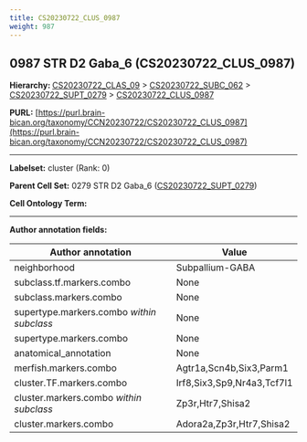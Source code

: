 ```yaml
---
title: CS20230722_CLUS_0987
weight: 987
---
```

## 0987 STR D2 Gaba_6 (CS20230722_CLUS_0987)
<b>Hierarchy: </b>
[CS20230722_CLAS_09](../CS20230722_CLAS_09) >
[CS20230722_SUBC_062](../CS20230722_SUBC_062) >
[CS20230722_SUPT_0279](../CS20230722_SUPT_0279) >
[CS20230722_CLUS_0987](../CS20230722_CLUS_0987)

**PURL:** [https://purl.brain-bican.org/taxonomy/CCN20230722/CS20230722_CLUS_0987](https://purl.brain-bican.org/taxonomy/CCN20230722/CS20230722_CLUS_0987)

---


**Labelset:** cluster (Rank: 0)

**Parent Cell Set:** 0279 STR D2 Gaba_6 ([CS20230722_SUPT_0279](../CS20230722_SUPT_0279))



**Cell Ontology Term:** 

[MARKER GENES.]: #


---

[TRANSFERRED ANNOTATIONS.]: #


[AUTHOR ANNOTATION FIELDS.]: #


**Author annotation fields:**

| Author annotation | Value |
|-------------------|-------|
|neighborhood|Subpallium-GABA|
|subclass.tf.markers.combo|None|
|subclass.markers.combo|None|
|supertype.markers.combo _within subclass_|None|
|supertype.markers.combo|None|
|anatomical_annotation|None|
|merfish.markers.combo|Agtr1a,Scn4b,Six3,Parm1|
|cluster.TF.markers.combo|Irf8,Six3,Sp9,Nr4a3,Tcf7l1|
|cluster.markers.combo _within subclass_|Zp3r,Htr7,Shisa2|
|cluster.markers.combo|Adora2a,Zp3r,Htr7,Shisa2|
